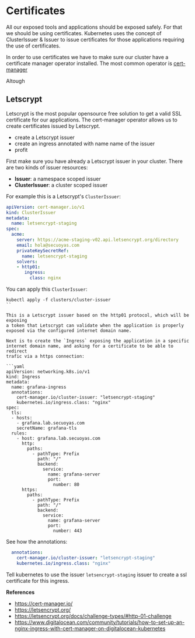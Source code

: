 # Certificates

All our exposed tools and applications should be exposed safely. For that we should be
using certificates. Kubernetes uses the concept of ClusterIssuer & Issuer to issue
certificates for those applications requiring the use of certificates.

In order to use certificates we have to make sure our cluster have a certificate
manager operator installed. The most common operator is [cert-manager](https://cert-manager.io/)

Altough

## Letscrypt

Letscrypt is the most popular opensource free solution to get a valid SSL certificate for
our applications. The cert-manager operator allows us to create certificates issued by
Letscrypt. 

- create a Letscrypt issuer
- create an ingress annotated with name name of the issuer
- profit

First make sure you have already a Letscrypt issuer in your cluster. There are two kinds
of issuer resources:

- **Issuer**: a namespace scoped issuer
- **ClusterIssuer**: a cluster scoped issuer

For example this is a Letscrypt's `ClusterIssuer`:

```yaml
apiVersion: cert-manager.io/v1
kind: ClusterIssuer
metadata:
  name: letsencrypt-staging
spec:
  acme:
    server: https://acme-staging-v02.api.letsencrypt.org/directory
    email: hola@secuoyas.com
    privateKeySecretRef:
      name: letsencrypt-staging
    solvers:
    - http01:
       ingress:
         class: nginx
```

You can apply this `ClusterIssuer`:

```
kubectl apply -f clusters/cluster-issuer
``

This is a Letscrypt issuer based on the http01 protocol, which will be exposing
a token that Letscrypt can validate when the application is properly
exposed via the configured internet domain name.

Next is to create the `Ingress` exposing the application in a specific
internet domain name, and asking for a certificate to be able to redirect
trafic via a https connection:

```yaml
apiVersion: networking.k8s.io/v1
kind: Ingress
metadata:
  name: grafana-ingress
  annotations:
    cert-manager.io/cluster-issuer: "letsencrypt-staging"
    kubernetes.io/ingress.class: "nginx"
spec:
  tls:
  - hosts:
    - grafana.lab.secuoyas.com
    secretName: grafana-tls
  rules:
    - host: grafana.lab.secuoyas.com
      http:
        paths:
          - pathType: Prefix
            path: "/"
            backend:
              service:
                name: grafana-server
                port:
                  number: 80
      https:
        paths:
          - pathType: Prefix
            path: "/"
            backend:
              service:
                name: grafana-server
                port:
                  number: 443
```

See how the annotations:

```yaml
  annotations:
    cert-manager.io/cluster-issuer: "letsencrypt-staging"
    kubernetes.io/ingress.class: "nginx"
```

Tell kubernetes to use the issuer `letsencrypt-staging` issuer to create
a ssl certificate for this ingress.

**References**

- https://cert-manager.io/
- https://letsencrypt.org/
- https://letsencrypt.org/docs/challenge-types/#http-01-challenge
- https://www.digitalocean.com/community/tutorials/how-to-set-up-an-nginx-ingress-with-cert-manager-on-digitalocean-kubernetes
